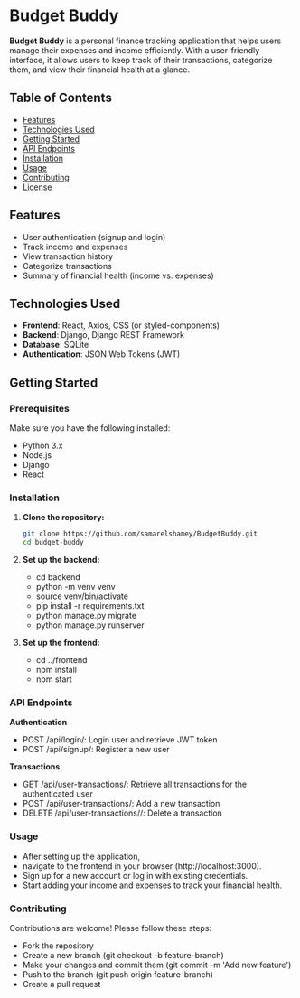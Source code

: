 # Budget Buddy

**Budget Buddy** is a personal finance tracking application that helps users manage their expenses and income efficiently. With a user-friendly interface, it allows users to keep track of their transactions, categorize them, and view their financial health at a glance.

## Table of Contents

- [Features](#features)
- [Technologies Used](#technologies-used)
- [Getting Started](#getting-started)
- [API Endpoints](#api-endpoints)
- [Installation](#installation)
- [Usage](#usage)
- [Contributing](#contributing)
- [License](#license)

## Features

- User authentication (signup and login)
- Track income and expenses
- View transaction history
- Categorize transactions
- Summary of financial health (income vs. expenses)

## Technologies Used

- **Frontend**: React, Axios, CSS (or styled-components)
- **Backend**: Django, Django REST Framework
- **Database**: SQLite
- **Authentication**: JSON Web Tokens (JWT)

## Getting Started

### Prerequisites

Make sure you have the following installed:

- Python 3.x
- Node.js
- Django
- React

### Installation

1. **Clone the repository:**

   ```bash
   git clone https://github.com/samarelshamey/BudgetBuddy.git
   cd budget-buddy

2. **Set up the backend:**
    - cd backend
    - python -m venv venv
    - source venv/bin/activate
    - pip install -r requirements.txt
    - python manage.py migrate
    - python manage.py runserver

3. **Set up the frontend:**
    - cd ../frontend
    - npm install
    - npm start

### API Endpoints

**Authentication**
- POST /api/login/: Login user and retrieve JWT token
- POST /api/signup/: Register a new user

**Transactions**
- GET /api/user-transactions/: Retrieve all transactions for the authenticated user
- POST /api/user-transactions/: Add a new transaction
- DELETE /api/user-transactions/<id>/: Delete a transaction

### Usage
- After setting up the application, 
- navigate to the frontend in your browser (http://localhost:3000).
- Sign up for a new account or log in with existing credentials.
- Start adding your income and expenses to track your financial health.

### Contributing
Contributions are welcome! Please follow these steps:

- Fork the repository
- Create a new branch (git checkout -b feature-branch)
- Make your changes and commit them (git commit -m 'Add new feature')
- Push to the branch (git push origin feature-branch)
- Create a pull request